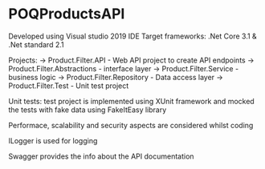 # POQProductsAPI

Developed using Visual studio 2019 IDE
Target frameworks: .Net Core 3.1 & .Net standard 2.1

Projects:
  -> Product.Filter.API - Web API project to create API endpoints
  -> Product.Filter.Abstractions - interface layer
  -> Product.Filter.Service - business logic
  -> Product.Filter.Repository - Data access layer
  -> Product.Filter.Test - Unit test project
  
Unit tests: test project is implemented using XUnit framework and mocked the tests with fake data using FakeItEasy library

Performace, scalability and security aspects are considered whilst coding

ILogger is used for logging

Swagger provides the info about the API documentation
